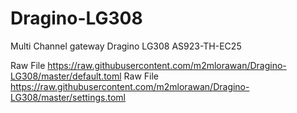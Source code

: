 # Dragino-LG308
Multi Channel gateway Dragino LG308 AS923-TH-EC25

Raw File https://raw.githubusercontent.com/m2mlorawan/Dragino-LG308/master/default.toml
Raw File https://raw.githubusercontent.com/m2mlorawan/Dragino-LG308/master/settings.toml
